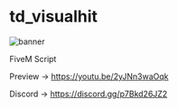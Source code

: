 # td_visualhit

![banner](https://github.com/ITonnyPro/td_visualhit/assets/10687575/bd1dd9bd-85e1-4782-b404-cbe7f0d19657)

FiveM Script

Preview -> https://youtu.be/2yJNn3waOqk

Discord -> https://discord.gg/p7Bkd26JZ2
